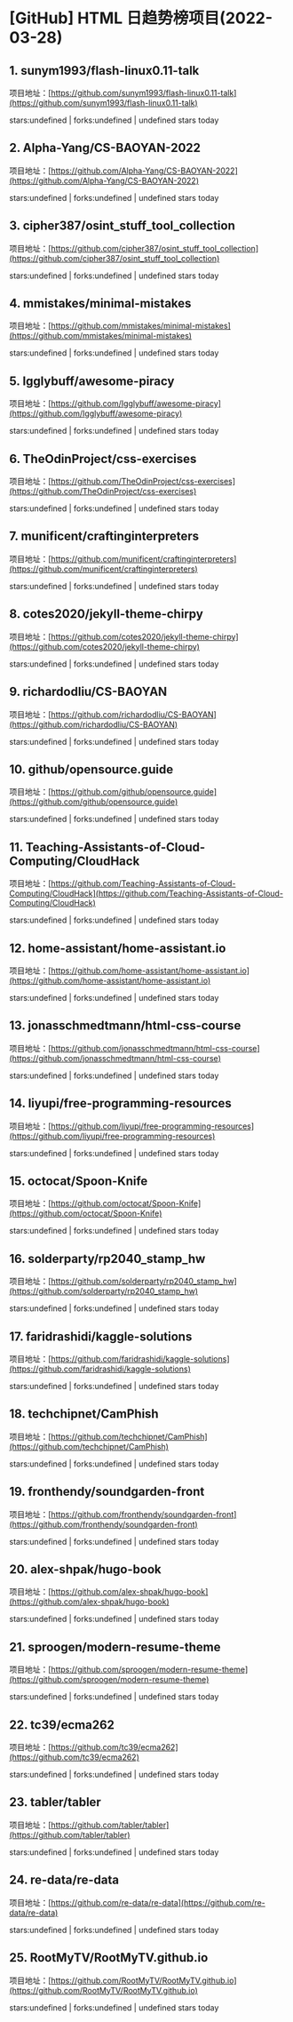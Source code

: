 # [GitHub] HTML 日趋势榜项目(2022-03-28)

## 1. sunym1993/flash-linux0.11-talk 

项目地址：[https://github.com/sunym1993/flash-linux0.11-talk](https://github.com/sunym1993/flash-linux0.11-talk)

stars:undefined | forks:undefined | undefined stars today 



## 2. Alpha-Yang/CS-BAOYAN-2022 

项目地址：[https://github.com/Alpha-Yang/CS-BAOYAN-2022](https://github.com/Alpha-Yang/CS-BAOYAN-2022)

stars:undefined | forks:undefined | undefined stars today 



## 3. cipher387/osint_stuff_tool_collection 

项目地址：[https://github.com/cipher387/osint_stuff_tool_collection](https://github.com/cipher387/osint_stuff_tool_collection)

stars:undefined | forks:undefined | undefined stars today 



## 4. mmistakes/minimal-mistakes 

项目地址：[https://github.com/mmistakes/minimal-mistakes](https://github.com/mmistakes/minimal-mistakes)

stars:undefined | forks:undefined | undefined stars today 



## 5. Igglybuff/awesome-piracy 

项目地址：[https://github.com/Igglybuff/awesome-piracy](https://github.com/Igglybuff/awesome-piracy)

stars:undefined | forks:undefined | undefined stars today 



## 6. TheOdinProject/css-exercises 

项目地址：[https://github.com/TheOdinProject/css-exercises](https://github.com/TheOdinProject/css-exercises)

stars:undefined | forks:undefined | undefined stars today 



## 7. munificent/craftinginterpreters 

项目地址：[https://github.com/munificent/craftinginterpreters](https://github.com/munificent/craftinginterpreters)

stars:undefined | forks:undefined | undefined stars today 



## 8. cotes2020/jekyll-theme-chirpy 

项目地址：[https://github.com/cotes2020/jekyll-theme-chirpy](https://github.com/cotes2020/jekyll-theme-chirpy)

stars:undefined | forks:undefined | undefined stars today 



## 9. richardodliu/CS-BAOYAN 

项目地址：[https://github.com/richardodliu/CS-BAOYAN](https://github.com/richardodliu/CS-BAOYAN)

stars:undefined | forks:undefined | undefined stars today 



## 10. github/opensource.guide 

项目地址：[https://github.com/github/opensource.guide](https://github.com/github/opensource.guide)

stars:undefined | forks:undefined | undefined stars today 



## 11. Teaching-Assistants-of-Cloud-Computing/CloudHack 

项目地址：[https://github.com/Teaching-Assistants-of-Cloud-Computing/CloudHack](https://github.com/Teaching-Assistants-of-Cloud-Computing/CloudHack)

stars:undefined | forks:undefined | undefined stars today 



## 12. home-assistant/home-assistant.io 

项目地址：[https://github.com/home-assistant/home-assistant.io](https://github.com/home-assistant/home-assistant.io)

stars:undefined | forks:undefined | undefined stars today 



## 13. jonasschmedtmann/html-css-course 

项目地址：[https://github.com/jonasschmedtmann/html-css-course](https://github.com/jonasschmedtmann/html-css-course)

stars:undefined | forks:undefined | undefined stars today 



## 14. liyupi/free-programming-resources 

项目地址：[https://github.com/liyupi/free-programming-resources](https://github.com/liyupi/free-programming-resources)

stars:undefined | forks:undefined | undefined stars today 



## 15. octocat/Spoon-Knife 

项目地址：[https://github.com/octocat/Spoon-Knife](https://github.com/octocat/Spoon-Knife)

stars:undefined | forks:undefined | undefined stars today 



## 16. solderparty/rp2040_stamp_hw 

项目地址：[https://github.com/solderparty/rp2040_stamp_hw](https://github.com/solderparty/rp2040_stamp_hw)

stars:undefined | forks:undefined | undefined stars today 



## 17. faridrashidi/kaggle-solutions 

项目地址：[https://github.com/faridrashidi/kaggle-solutions](https://github.com/faridrashidi/kaggle-solutions)

stars:undefined | forks:undefined | undefined stars today 



## 18. techchipnet/CamPhish 

项目地址：[https://github.com/techchipnet/CamPhish](https://github.com/techchipnet/CamPhish)

stars:undefined | forks:undefined | undefined stars today 



## 19. fronthendy/soundgarden-front 

项目地址：[https://github.com/fronthendy/soundgarden-front](https://github.com/fronthendy/soundgarden-front)

stars:undefined | forks:undefined | undefined stars today 



## 20. alex-shpak/hugo-book 

项目地址：[https://github.com/alex-shpak/hugo-book](https://github.com/alex-shpak/hugo-book)

stars:undefined | forks:undefined | undefined stars today 



## 21. sproogen/modern-resume-theme 

项目地址：[https://github.com/sproogen/modern-resume-theme](https://github.com/sproogen/modern-resume-theme)

stars:undefined | forks:undefined | undefined stars today 



## 22. tc39/ecma262 

项目地址：[https://github.com/tc39/ecma262](https://github.com/tc39/ecma262)

stars:undefined | forks:undefined | undefined stars today 



## 23. tabler/tabler 

项目地址：[https://github.com/tabler/tabler](https://github.com/tabler/tabler)

stars:undefined | forks:undefined | undefined stars today 



## 24. re-data/re-data 

项目地址：[https://github.com/re-data/re-data](https://github.com/re-data/re-data)

stars:undefined | forks:undefined | undefined stars today 



## 25. RootMyTV/RootMyTV.github.io 

项目地址：[https://github.com/RootMyTV/RootMyTV.github.io](https://github.com/RootMyTV/RootMyTV.github.io)

stars:undefined | forks:undefined | undefined stars today 



